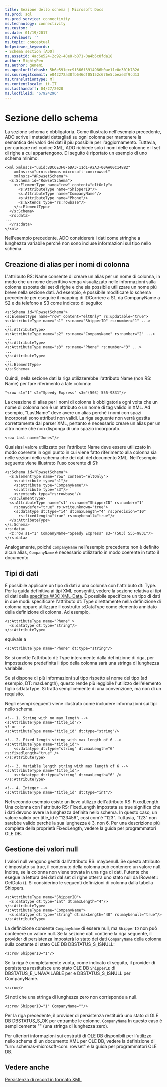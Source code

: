 ```yaml
---
title: Sezione dello schema | Microsoft Docs
ms.prod: sql
ms.prod_service: connectivity
ms.technology: connectivity
ms.custom: ''
ms.date: 01/19/2017
ms.reviewer: ''
ms.topic: conceptual
helpviewer_keywords:
- Schema section [ADO]
ms.assetid: 4ac6e524-2c92-48e8-b871-0a4b5c8fda18
author: MightyPen
ms.author: genemi
ms.openlocfilehash: 5b6e591ecc9f366f3914986b0ae11e0e301b782d
ms.sourcegitcommit: e042272a38fb646df05152c676e5cbeae3f9cd13
ms.translationtype: MT
ms.contentlocale: it-IT
ms.lasthandoff: 04/27/2020
ms.locfileid: "67924296"
---
```

# <a name="schema-section"></a>Sezione dello schema
La sezione schema è obbligatoria. Come illustrato nell'esempio precedente, ADO scrive i metadati dettagliati su ogni colonna per mantenere la semantica dei valori dei dati il più possibile per l'aggiornamento. Tuttavia, per caricare nel codice XML, ADO richiede solo i nomi delle colonne e il set di righe a cui appartengono. Di seguito è riportato un esempio di uno schema minimo:  
  
```  
<xml xmlns:s="uuid:BDC6E3F0-6DA3-11d1-A2A3-00AA00C14882"  
    xmlns:rs="urn:schemas-microsoft-com:rowset"  
    xmlns:z="#RowsetSchema">  
  <s:Schema id="RowsetSchema">  
    <s:ElementType name="row" content="eltOnly">  
      <s:AttributeType name="ShipperID"/>  
      <s:AttributeType name="CompanyName"/>  
      <s:AttributeType name="Phone"/>  
      <s:Extends type="rs:rowbase"/>  
    </s:ElementType>  
  </s:Schema>  
  <rs:data>  
...  
  </rs:data>  
</xml>  
```  
  
 Nell'esempio precedente, ADO considererà i dati come stringhe a lunghezza variabile perché non sono incluse informazioni sul tipo nello schema.  
  
## <a name="creating-aliases-for-column-names"></a>Creazione di alias per i nomi di colonna  
 L'attributo RS: Name consente di creare un alias per un nome di colonna, in modo che un nome descrittivo venga visualizzato nelle informazioni sulla colonna esposte dal set di righe e che sia possibile utilizzare un nome più breve nella sezione dati. Ad esempio, è possibile modificare lo schema precedente per eseguire il mapping di IDCorriere a S1, da CompanyName a S2 e da telefono a S3 come indicato di seguito:  
  
```  
<s:Schema id="RowsetSchema">   
<s:ElementType name="row" content="eltOnly" rs:updatable="true">   
<s:AttributeType name="s1" rs:name="ShipperID" rs:number="1" ...>   
...  
</s:AttributeType>   
<s:AttributeType name="s2" rs:name="CompanyName" rs:number="2" ...>   
...  
</s:AttributeType>   
<s:AttributeType name="s3" rs:name="Phone" rs:number="3" ...>   
...  
</s:AttributeType>   
...  
</s:ElementType>   
</s:Schema>  
```  
  
 Quindi, nella sezione dati la riga utilizzerebbe l'attributo Name (non RS: Name) per fare riferimento a tale colonna:  
  
```  
"<row s1="1" s2="Speedy Express" s3="(503) 555-9831"/>  
```  
  
 La creazione di alias per i nomi di colonna è obbligatoria ogni volta che un nome di colonna non è un attributo o un nome di tag valido in XML. Ad esempio, "LastName" deve avere un alias perché i nomi con spazi incorporati sono attributi non validi. La riga seguente non verrà gestita correttamente dal parser XML, pertanto è necessario creare un alias per un altro nome che non disponga di uno spazio incorporato.  
  
```  
<row last name="Jones"/>  
```  
  
 Qualsiasi valore utilizzato per l'attributo Name deve essere utilizzato in modo coerente in ogni punto in cui viene fatto riferimento alla colonna sia nelle sezioni dello schema che dei dati del documento XML. Nell'esempio seguente viene illustrato l'uso coerente di S1:  
  
```  
<s:Schema id="RowsetSchema">  
  <s:ElementType name="row" content="eltOnly">  
    <s:attribute type="s1"/>  
    <s:attribute type="CompanyName"/>  
    <s:attribute type="s3"/>  
    <s:extends type="rs:rowbase"/>  
  </s:ElementType>  
  <s:AttributeType name="s1" rs:name="ShipperID" rs:number="1"   
    rs:maydefer="true" rs:writeunknown="true">  
    <s:datatype dt:type="i4" dt:maxLength="4" rs:precision="10"   
      rs:fixedlength="true" rs:maybenull="true"/>  
  </s:AttributeType>  
</s:Schema>  
<rs:data>  
  <z:row s1="1" CompanyName="Speedy Express" s3="(503) 555-9831"/>  
</rs:data>  
```  
  
 Analogamente, poiché `CompanyName` nell'esempio precedente non è definito alcun alias, `CompanyName` è necessario utilizzarlo in modo coerente in tutto il documento.  
  
## <a name="data-types"></a>Tipi di dati  
 È possibile applicare un tipo di dati a una colonna con l'attributo dt: Type. Per la guida definitiva ai tipi XML consentiti, vedere la sezione relativa ai tipi di dati della [specifica W3C XML-Data](http://www.w3.org/TR/1998/NOTE-XML-data/). È possibile specificare un tipo di dati in due modi: specificare l'attributo dt: Type direttamente nella definizione di colonna oppure utilizzare il costrutto s:DataType come elemento annidato della definizione di colonna. Ad esempio,  
  
```  
<s:AttributeType name="Phone" >  
  <s:datatype dt:type="string"/>  
</s:AttributeType>  
```  
  
 equivale a  
  
```  
<s:AttributeType name="Phone" dt:type="string"/>  
```  
  
 Se si omette l'attributo dt: Type interamente dalla definizione di riga, per impostazione predefinita il tipo della colonna sarà una stringa di lunghezza variabile.  
  
 Se si dispone di più informazioni sul tipo rispetto al nome del tipo (ad esempio, DT: maxLength), questo rende più leggibile l'utilizzo dell'elemento figlio s:DataType. Si tratta semplicemente di una convenzione, ma non di un requisito.  
  
 Negli esempi seguenti viene illustrato come includere informazioni sui tipi nello schema.  
  
```  
<!-- 1. String with no max length -->  
<s:AttributeType name="title_id"/>  
<!-or -->  
<s:AttributeType name="title_id" dt:type="string"/>  
  
<!-- 2. Fixed length string with max length of 6 -->  
<s:AttributeType name="title_id">  
    <s:datatype dt:type="string" dt:maxLength="6" rs:fixedlength="true" />  
</s:AttributeType>  
  
<!-- 3. Variable length string with max length of 6 -->  
<s:AttributeType name="title_id">  
    <s:datatype dt:type="string" dt:maxLength="6" />  
</s:AttributeType>  
  
<!-- 4. Integer -->  
<s:AttributeType name="title_id" dt:type="int"/>  
```  
  
 Nel secondo esempio esiste un lieve utilizzo dell'attributo RS: FixedLength. Una colonna con l'attributo RS: FixedLength impostata su true significa che i dati devono avere la lunghezza definita nello schema. In questo caso, un valore valido per title_id è "123456", così com'è "123". Tuttavia, "123" non sarebbe valido perché la sua lunghezza è 3, non 6. Per una descrizione più completa della proprietà FixedLength, vedere la guida per programmatori OLE DB.  
  
## <a name="handling-nulls"></a>Gestione dei valori null  
 I valori null vengono gestiti dall'attributo RS: maybenull. Se questo attributo è impostato su true, il contenuto della colonna può contenere un valore null. Inoltre, se la colonna non viene trovata in una riga di dati, l'utente che esegue la lettura dei dati dal set di righe otterrà uno stato null da IRowset:: GetData (). Si considerino le seguenti definizioni di colonna dalla tabella Shippers.  
  
```  
<s:AttributeType name="ShipperID">  
  <s:datatype dt:type="int" dt:maxLength="4"/>  
</s:AttributeType>  
<s:AttributeType name="CompanyName">  
  <s:datatype dt:type="string" dt:maxLength="40" rs:maybenull="true"/>  
</s:AttributeType>  
```  
  
 La definizione consente `CompanyName` di essere null, ma `ShipperID` non può contenere un valore null. Se la sezione dati contiene la riga seguente, il provider di persistenza imposterà lo stato dei dati `CompanyName` della colonna sulla costante di stato OLE DB DBSTATUS_S_ISNULL:  
  
```  
<z:row ShipperID="1"/>  
```  
  
 Se la riga è completamente vuota, come indicato di seguito, il provider di persistenza restituisce uno stato OLE DB `ShipperID` di DBSTATUS_E_UNAVAILABLE per e DBSTATUS_S_ISNULL per CompanyName.  
  
```  
<z:row/>   
```  
  
 Si noti che una stringa di lunghezza zero non corrisponde a null.  
  
```  
<z:row ShipperID="1" CompanyName=""/>  
```  
  
 Per la riga precedente, il provider di persistenza restituirà uno stato di OLE DB DBSTATUS_S_OK per entrambe le colonne. `CompanyName` In questo caso è semplicemente "" (una stringa di lunghezza zero).  
  
 Per ulteriori informazioni sui costrutti di OLE DB disponibili per l'utilizzo nello schema di un documento XML per OLE DB, vedere la definizione di "urn: schemas-microsoft-com: rowset" e la guida per programmatori OLE DB.  
  
## <a name="see-also"></a>Vedere anche  
 [Persistenza di record in formato XML](../../../ado/guide/data/persisting-records-in-xml-format.md)
